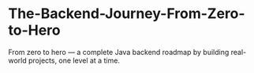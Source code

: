 # The-Backend-Journey-From-Zero-to-Hero
From zero to hero — a complete Java backend roadmap by building real-world projects, one level at a time.
